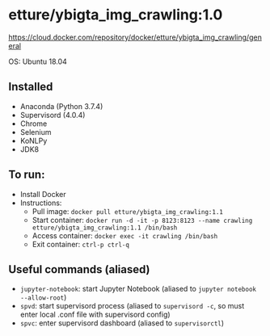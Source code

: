 # etture/ybigta_img_crawling:1.0
https://cloud.docker.com/repository/docker/etture/ybigta_img_crawling/general

OS: Ubuntu 18.04
## Installed
- Anaconda (Python 3.7.4)
- Supervisord (4.0.4)
- Chrome
- Selenium
- KoNLPy
- JDK8

## To run: 
- Install Docker
- Instructions:
    - Pull image: `docker pull etture/ybigta_img_crawling:1.1`
    - Start container: `docker run -d -it -p 8123:8123 --name crawling etture/ybigta_img_crawling:1.1 /bin/bash`
    - Access container: `docker exec -it crawling /bin/bash`
    - Exit container: `ctrl-p ctrl-q`

## Useful commands (aliased)
- `jupyter-notebook`: start Jupyter Notebook (aliased to `jupyter notebook --allow-root`)
- `spvd`: start supervisord process (aliased to `supervisord -c`, so must enter local .conf file with supervisord config)
- `spvc`: enter supervisord dashboard (aliased to `supervisorctl`)
